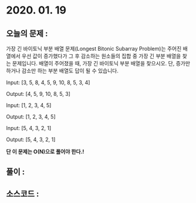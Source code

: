 # 2020. 01. 19

## 오늘의 문제 : 
가장 긴 바이토닉 부분 배열 문제(Longest Bitonic Subarray Problem)는 주어진 배열에서 우선 값이 증가했다가
그 후 감소하는 원소들의 집합 중 가장 긴 부분 배열을 찾는 문제입니다.
배열이 주어졌을 때, 가장 긴 바이토닉 부분 배열을 찾으시오.
단, 증가만 하거나 감소만 하는 부분 배열도 답이 될 수 있습니다.

Input: [3, 5, 8, 4, 5, 9, 10, 8, 5, 3, 4]

Output: [4, 5, 9, 10, 8, 5, 3]

Input: [1, 2, 3, 4, 5]

Output: [1, 2, 3, 4, 5]

Input: [5, 4, 3, 2, 1]

Output: [5, 4, 3, 2, 1]

**단 이 문제는 O(N)으로 풀어야 한다.!**

## 풀이 : 


## 소스코드 : 

